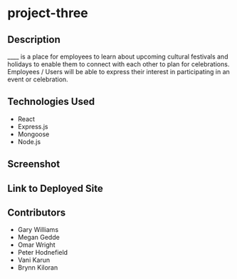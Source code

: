 # project-three

## Description

____ is a place for employees to learn about upcoming cultural festivals and holidays to enable them to connect with each other to plan for celebrations. 
Employees / Users will be able to express their interest in participating in an event or celebration. 

## Technologies Used
* React
* Express.js
* Mongoose
* Node.js

## Screenshot

## Link to Deployed Site

## Contributors
* Gary Williams
* Megan Gedde
* Omar Wright
* Peter Hodnefield
* Vani Karun
* Brynn Kiloran

